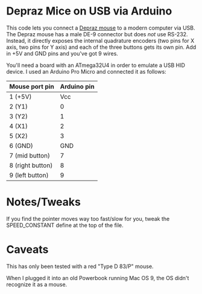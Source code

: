 # Depraz Mice on USB via Arduino

This code lets you connect a [Depraz mouse](https://www.oldmouse.com/mouse/logitech/digimouse.shtml) to a modern computer via USB. The Depraz mouse has a male DE-9 connector but does *not* use RS-232. Instead, it directly exposes the internal quadrature encoders (two pins for X axis, two pins for Y axis) and each of the three buttons gets its own pin. Add in +5V and GND pins and you've got 9 wires.

You'll need a board with an ATmega32U4 in order to emulate a USB HID device. I used an Arduino Pro Micro and connected it as follows:

 Mouse port pin   | Arduino pin
------------------|------------
1 (+5V)           | Vcc
2 (Y1)            | 0
3 (Y2)            | 1
4 (X1)            | 2
5 (X2)            | 3
6 (GND)           | GND
7 (mid button)    | 7
8 (right button)  | 8
9 (left button)   | 9

# Notes/Tweaks

If you find the pointer moves way too fast/slow for you, tweak the SPEED_CONSTANT define at the top of the file.

# Caveats

This has only been tested with a red "Type D 83/P" mouse.

When I plugged it into an old Powerbook running Mac OS 9, the OS didn't recognize it as a mouse.
